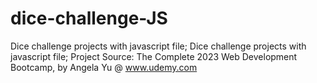 # dice-challenge-JS
Dice challenge projects with javascript file;
Dice challenge projects with javascript file; Project Source: The Complete 2023 Web Development Bootcamp, by Angela Yu @ www.udemy.com

